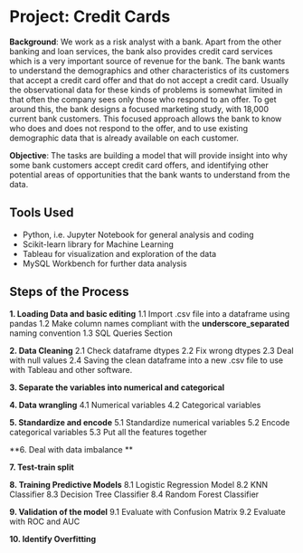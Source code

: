 # Project: Credit Cards

**Background**: We work as a risk analyst with a bank. Apart from the other banking and loan services, the bank also provides credit card services which is a very important source of revenue for the bank. The bank wants to understand the demographics and other characteristics of its customers that accept a credit card offer and that do not accept a credit card.
Usually the observational data for these kinds of problems is somewhat limited in that often the company sees only those who respond to an offer. To get around this, the bank designs a focused marketing study, with 18,000 current bank customers. This focused approach allows the bank to know who does and does not respond to the offer, and to use existing demographic data that is already available on each customer.

**Objective**: The tasks are building a model that will provide insight into why some bank customers accept credit card offers, and identifying other potential areas of opportunities that the bank wants to understand from the data.

## Tools Used

* Python, i.e. Jupyter Notebook for general analysis and coding
* Scikit-learn library for Machine Learning
* Tableau for visualization and exploration of the data
* MySQL Workbench for further data analysis

## Steps of the Process

**1. Loading Data and basic editing**
1.1 Import .csv file into a dataframe using pandas
1.2 Make column names compliant with the **underscore_separated** naming convention
1.3 SQL Queries Section

**2. Data Cleaning**
2.1 Check dataframe dtypes
2.2 Fix wrong dtypes
2.3 Deal with null values
2.4 Saving the clean dataframe into a new .csv file to use with Tableau and other software.

**3. Separate the variables into numerical and categorical**

**4. Data wrangling**
4.1 Numerical variables 
4.2 Categorical variables

**5. Standardize and encode**
5.1 Standardize numerical variables
5.2 Encode categorical variables
5.3 Put all the features together

**6. Deal with data imbalance **

**7. Test-train split**

**8. Training Predictive Models**
8.1 Logistic Regression Model
8.2 KNN Classifier
8.3 Decision Tree Classifier
8.4 Random Forest Classifier

**9. Validation of the model**
9.1 Evaluate with Confusion Matrix
9.2 Evaluate with ROC and AUC

**10. Identify Overfitting**


